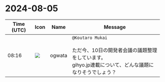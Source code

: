 # 2024-08-05

|Time (UTC)|Icon|Name|Message|
|---|---|---|---|
|08:16|![](https://avatars.slack-edge.com/2019-11-22/845042642576_070441337abaca9fb7b3_72.png)|ogwata|`@Koutaro Mukai`<br><br>ただ今、10日の開発者会議の議題整理をしています。<br>gihyo.jp連載について、どんな議題になりそうでしょう？|

